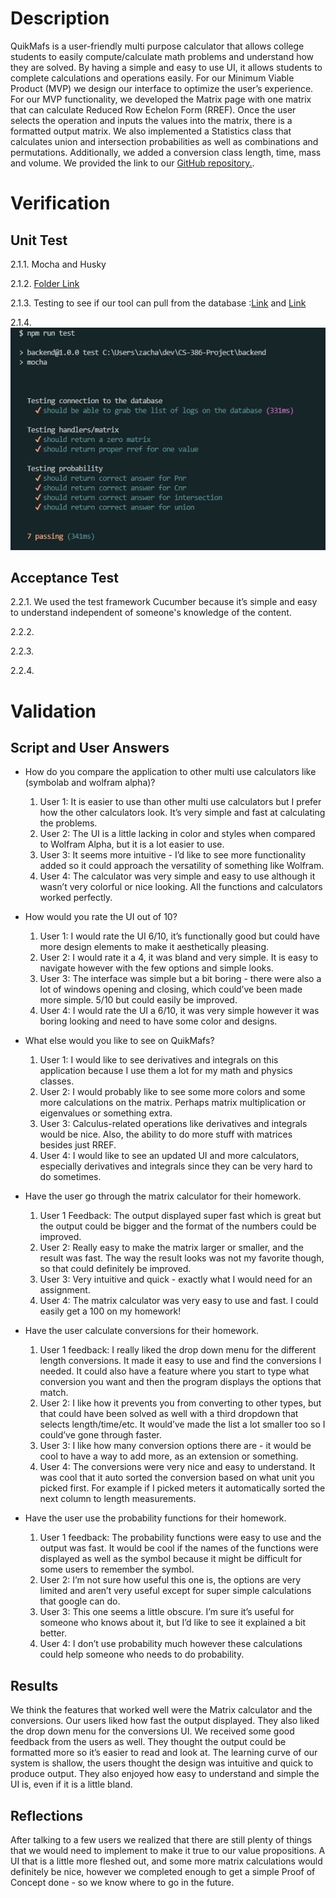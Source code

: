 # Description
QuikMafs is a user-friendly multi purpose calculator that allows college students to easily compute/calculate math problems and understand how they are solved. By having a simple and easy to use UI, it allows students to complete calculations and operations easily. For our Minimum Viable Product (MVP) we design our interface to optimize the user’s experience. For our MVP functionality, we developed the Matrix page with one matrix that can calculate Reduced Row Echelon Form (RREF). Once the user selects the operation and inputs the values into the matrix, there is a formatted output matrix. We also implemented a Statistics class that calculates union and intersection probabilities as well as combinations and permutations. Additionally, we added a conversion class length, time, mass and volume. We provided the link to our [GitHub repository.](https://github.com/ZaderRox1111/CS-386-Project).

# Verification
## Unit Test
2.1.1. Mocha and Husky

2.1.2. [Folder Link](https://github.com/ZaderRox1111/CS-386-Project/tree/test/backend/test) 

2.1.3. Testing to see if our tool can pull from the database :[Link](https://github.com/ZaderRox1111/CS-386-Project/blob/test/backend/test/dynamo.test.js) and [Link](https://github.com/ZaderRox1111/CS-386-Project/blob/test/backend/test/dynamo.test.js)

2.1.4. ![Picture](https://github.com/ZaderRox1111/CS-386-Project/blob/test/deliverables/D6_unit%20test%20picture.png)

## Acceptance Test
2.2.1. We used the test framework Cucumber because it’s simple and easy to understand independent of someone's knowledge of the content.

2.2.2.

2.2.3.

2.2.4.

# Validation
## Script and User Answers
- How do you compare the application to other multi use calculators like (symbolab and wolfram alpha)?
  1. User 1: It is easier to use than other multi use calculators but I prefer how the other calculators look. It’s very simple and fast at calculating the problems.
  2. User 2: The UI is a little lacking in color and styles when compared to Wolfram Alpha, but it is a lot easier to use.
  3. User 3: It seems more intuitive - I’d like to see more functionality added so it could approach the versatility of something like Wolfram.
  4. User 4: The calculator was very simple and easy to use although it wasn’t very colorful or nice looking. All the functions and calculators worked perfectly.

- How would you rate the UI out of 10?
  1. User 1: I would rate the UI 6/10, it’s functionally good but could have more design elements to make it aesthetically pleasing.  
  2. User 2: I would rate it a 4, it was bland and very simple. It is easy to navigate however with the few options and simple looks.
  3. User 3: The interface was simple but a bit boring - there were also a lot of windows opening and closing, which could’ve been made more simple. 5/10 but could easily be improved.
  4. User 4: I would rate the UI a 6/10, it was very simple however it was boring looking and need to have some color and designs.

- What else would you like to see on QuikMafs?
  1. User 1: I would like to see derivatives and integrals on this application because I use them a lot for my math and physics classes.
  2. User 2: I would probably like to see some more colors and some more calculations on the matrix. Perhaps matrix multiplication or eigenvalues or something extra.
  3. User 3: Calculus-related operations like derivatives and integrals would be nice. Also, the ability to do more stuff with matrices besides just RREF.
  4. User 4: I would like to see an updated UI and more calculators, especially derivatives and integrals since they can be very hard to do sometimes.

- Have the user go through the matrix calculator for their homework.
  1. User 1 Feedback: The output displayed super fast which is great but the output could be bigger and the format of the numbers could be improved.
  2. User 2: Really easy to make the matrix larger or smaller, and the result was fast. The way the result looks was not my favorite though, so that could definitely be improved.
  3. User 3: Very intuitive and quick - exactly what I would need for an assignment.
  4. User 4: The matrix calculator was very easy to use and fast. I could easily get a 100 on my homework!

- Have the user calculate conversions for their homework.
  1. User 1 feedback: I really liked the drop down menu for the different length conversions. It made it easy to use and find the conversions I needed. It could also have a feature where you start to type what conversion you want and then the program displays the options that match. 
  2. User 2: I like how it prevents you from converting to other types, but that could have been solved as well with a third dropdown that selects length/time/etc. It would’ve made the list a lot smaller too so I could’ve gone through faster.
  3. User 3: I like how many conversion options there are - it would be cool to have a way to add more, as an extension or something.
  4. User 4: The conversions were very nice and easy to understand. It was cool that it auto sorted the conversion based on what unit you picked first. For example if I picked meters it automatically sorted the next column to length measurements.

- Have the user use the probability functions for their homework.
  1. User 1 feedback: The probability functions were easy to use and the output was fast. It would be cool if the names of the functions were displayed as well as the symbol because it might be difficult for some users to remember the symbol. 
  2. User 2: I’m not sure how useful this one is, the options are very limited and aren’t very useful except for super simple calculations that google can do.
  3. User 3: This one seems a little obscure. I’m sure it’s useful for someone who knows about it, but I’d like to see it explained a bit better.
  4. User 4: I don’t use probability much however these calculations could help someone who needs to do probability.

## Results
We think the features that worked well were the Matrix calculator and the conversions. Our users liked how fast the output displayed. They also liked the drop down menu for the conversions UI. We received some good feedback from the users as well. They thought the output could be formatted more so it’s easier to read and look at. The learning curve of our system is shallow, the users thought the design was intuitive and quick to produce output. They also enjoyed how easy to understand and simple the UI is, even if it is a little bland.

## Reflections
After talking to a few users we realized that there are still plenty of things that we would need to implement to make it true to our value propositions. A UI that is a little more fleshed out, and some more matrix calculations would definitely be nice, however we completed enough to get a simple Proof of Concept done - so we know where to go in the future.
